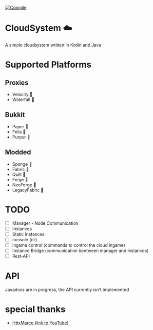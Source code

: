 [![Compile](https://github.com/DinoMarlir/cloudsystem-v2/actions/workflows/gradle.yml/badge.svg)](https://github.com/DinoMarlir/cloudsystem-v2/actions/workflows/gradle.yml)
# CloudSystem ☁️
A simple cloudsystem written in Kotlin and Java

# Supported Platforms
## Proxies
- Velocity 🔴
- Waterfall 🔴

## Bukkit
- Paper 🔴
- Folia 🔴
- Purpur 🔴

## Modded
- Sponge 🔴
- Fabric 🔴
- Quilt 🔴
- Forge 🔴
- NeoForge 🔴
- LegacyFabric 🔴

# TODO
- [ ] Manager - Node Communication
- [ ] Instances
- [ ] Static Instances
- [ ] console (cli)
- [ ] ingame control (commands to control the cloud ingame)
- [ ] Instance Bridge (communication beetween manager and instances)
- [ ] Rest-API

# API
Javadocs are in progress, the API currently isn't implemented

# special thanks
- [HttxMarco (link to YouTube)](https://youtube.com/@HttxMarco)